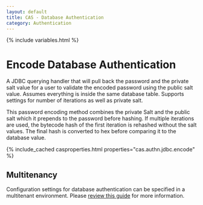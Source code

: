 ```yaml
---
layout: default
title: CAS - Database Authentication
category: Authentication
---
```

{% include variables.html %}

# Encode Database Authentication

A JDBC querying handler that will pull back the password and the private salt value for a user to validate the encoded
password using the public salt value. Assumes everything is inside the same database table. Supports settings for
number of iterations as well as private salt.

This password encoding method combines the private Salt and the public salt which it prepends to the password before hashing.
If multiple iterations are used, the bytecode hash of the first iteration is rehashed without the salt values. The final hash
is converted to hex before comparing it to the database value.

{% include_cached casproperties.html properties="cas.authn.jdbc.encode" %}

## Multitenancy

Configuration settings for database authentication can be specified in a multitenant environment.
Please [review this guide](../multitenancy/Multitenancy-Overview.html) for more information.
